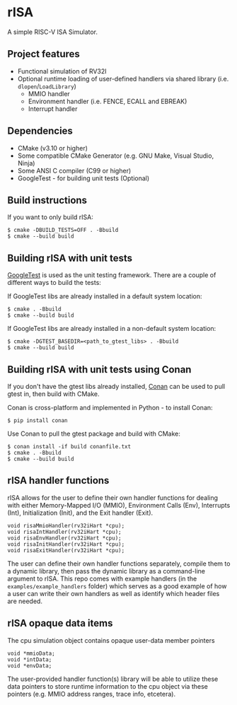 # rISA
A simple RISC-V ISA Simulator.

## Project features
- Functional simulation of RV32I
- Optional runtime loading of user-defined handlers via shared library (i.e. `dlopen`/`LoadLibrary`)
    - MMIO handler
    - Environment handler (i.e. FENCE, ECALL and EBREAK)
    - Interrupt handler

## Dependencies
- CMake (v3.10 or higher)
- Some compatible CMake Generator (e.g. GNU Make, Visual Studio, Ninja)
- Some ANSI C compiler (C99 or higher)
- GoogleTest - for building unit tests (Optional)

## Build instructions
If you want to only build rISA:

    $ cmake -DBUILD_TESTS=OFF . -Bbuild
    $ cmake --build build
    
## Building rISA with unit tests
[GoogleTest](https://github.com/google/googletest) is used as the unit testing framework. There are
a couple of different ways to build the tests:

If GoogleTest libs are already installed in a default system location:

    $ cmake . -Bbuild
    $ cmake --build build

If GoogleTest libs are already installed in a non-default system location:

    $ cmake -DGTEST_BASEDIR=<path_to_gtest_libs> . -Bbuild
    $ cmake --build build

## Building rISA with unit tests using Conan
If you don't have the gtest libs already installed, [Conan](https://docs.conan.io/en/latest/installation.html) can be
used to pull gtest in, then build with CMake.

Conan is cross-platform and implemented in Python - to install Conan:

    $ pip install conan

Use Conan to pull the gtest package and build with CMake:

    $ conan install -if build conanfile.txt
    $ cmake . -Bbuild
    $ cmake --build build

## rISA handler functions
rISA allows for the user to define their own handler functions for dealing with either
Memory-Mapped I/O (MMIO), Environment Calls (Env), Interrupts (Int), Initialization
(Init), and the Exit handler (Exit).

    void risaMmioHandler(rv32iHart *cpu);
    void risaIntHandler(rv32iHart *cpu);
    void risaEnvHandler(rv32iHart *cpu);
    void risaInitHandler(rv32iHart *cpu);
    void risaExitHandler(rv32iHart *cpu);

The user can define their own handler functions separately, compile them to a dynamic library, then pass the
dynamic library as a command-line argument to rISA. This repo comes with example handlers 
(in the `examples/example_handlers` folder) which serves as a good example of how a user can write their own 
handlers as well as identify which header files are needed.

## rISA opaque data items
The cpu simulation object contains opaque user-data member pointers
    
    void *mmioData;
    void *intData;
    void *envData;

The user-provided handler function(s) library will be able to utilize these data pointers to store
runtime information to the cpu object via these pointers (e.g. MMIO address ranges, trace info, etcetera). 
